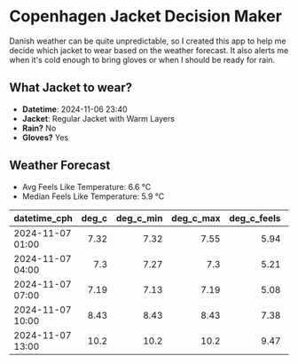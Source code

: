 
# Copenhagen Jacket Decision Maker

Danish weather can be quite unpredictable, so I created this app to help me decide which jacket to wear based on the weather forecast. 
It also alerts me when it's cold enough to bring gloves or when I should be ready for rain.

## What Jacket to wear?

- **Datetime**: 2024-11-06 23:40
- **Jacket**: Regular Jacket with Warm Layers
- **Rain?** No
- **Gloves?** Yes

## Weather Forecast
- Avg Feels Like Temperature: 6.6 °C
- Median Feels Like Temperature: 5.9 °C

| datetime_cph     |   deg_c |   deg_c_min |   deg_c_max |   deg_c_feels | weather   | wind   | rain   |
|:-----------------|--------:|------------:|------------:|--------------:|:----------|:-------|:-------|
| 2024-11-07 01:00 |    7.32 |        7.32 |        7.55 |          5.94 | Clouds    | Low    | None   |
| 2024-11-07 04:00 |    7.3  |        7.27 |        7.3  |          5.21 | Clouds    | Low    | None   |
| 2024-11-07 07:00 |    7.19 |        7.13 |        7.19 |          5.08 | Clouds    | Low    | None   |
| 2024-11-07 10:00 |    8.43 |        8.43 |        8.43 |          7.38 | Clouds    | Low    | None   |
| 2024-11-07 13:00 |   10.2  |       10.2  |       10.2  |          9.47 | Clouds    | Low    | None   |
        